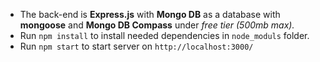 - The back-end is __Express.js__ with __Mongo DB__ as a database with __mongoose__ and __Mongo DB Compass__ under _free tier (500mb max)._
- Run `npm install` to install needed dependencies in `node_moduls` folder.
- Run `npm start` to start server on `http://localhost:3000/`